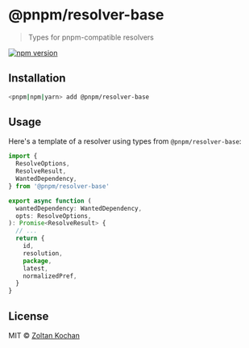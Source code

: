 # @pnpm/resolver-base

> Types for pnpm-compatible resolvers

<!--@shields('npm')-->
[![npm version](https://img.shields.io/npm/v/@pnpm/resolver-base.svg)](https://www.npmjs.com/package/@pnpm/resolver-base)
<!--/@-->

## Installation

```sh
<pnpm|npm|yarn> add @pnpm/resolver-base
```

## Usage

Here's a template of a resolver using types from `@pnpm/resolver-base`:

```ts
import {
  ResolveOptions,
  ResolveResult,
  WantedDependency,
} from '@pnpm/resolver-base'

export async function (
  wantedDependency: WantedDependency,
  opts: ResolveOptions,
): Promise<ResolveResult> {
  // ...
  return {
    id,
    resolution,
    package,
    latest,
    normalizedPref,
  }
}
```

## License

MIT © [Zoltan Kochan](https://www.kochan.io/)
